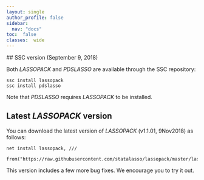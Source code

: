 ```yaml
---
layout: single
author_profile: false
sidebar:
  nav: "docs"
toc:  false
classes:  wide
---
```


<script type="text/javascript" async
  src="https://cdn.mathjax.org/mathjax/latest/MathJax.js?config=TeX-MML-AM_CHTML">
</script>

<div markdown="1">
## SSC version (September 9, 2018)

Both *LASSOPACK* and *PDSLASSO* are available through the SSC repository:

	ssc install lassopack
	ssc install pdslasso

Note that *PDSLASSO* requires *LASSOPACK* to be installed. 

## Latest *LASSOPACK* version 

You can download the latest version of *LASSOPACK* (v1.1.01, 9Nov2018) as follows:

	net install lassopack, ///
		from("https://raw.githubusercontent.com/statalasso/lassopack/master/lassopack_v1101/")
		
This version includes a few more bug fixes. We encourage you to try it out. 


